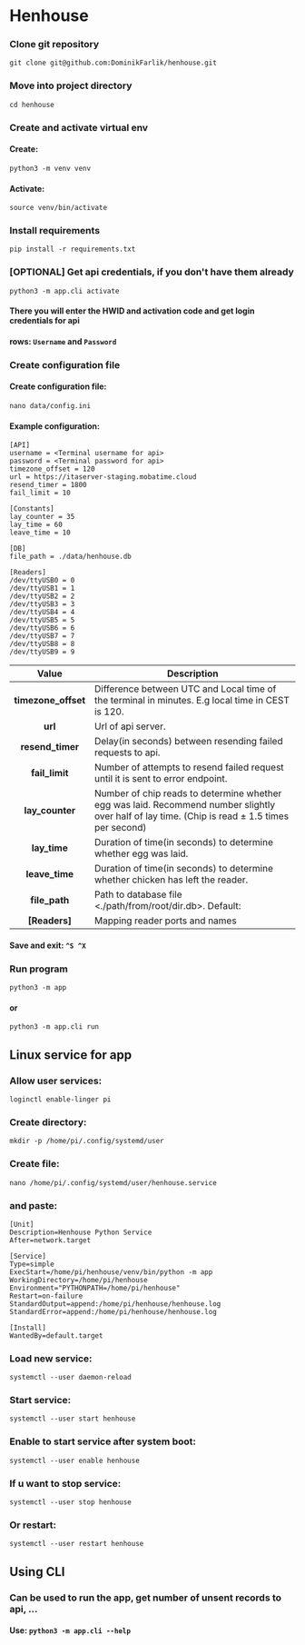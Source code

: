 # Henhouse

### Clone git repository
`git clone git@github.com:DominikFarlik/henhouse.git`
### Move into project directory
`cd henhouse`
### Create and activate virtual env
#### Create:
`python3 -m venv venv`
#### Activate:
`source venv/bin/activate`
### Install requirements
`pip install -r requirements.txt`
### [OPTIONAL] Get api credentials, if you don't have them already
`python3 -m app.cli activate`
#### There you will enter the HWID and activation code and get login credentials for api
#### rows: `Username` and `Password`
### Create configuration file
#### Create configuration file:
`nano data/config.ini`
#### Example configuration:
```
[API]
username = <Terminal username for api>
password = <Terminal password for api>
timezone_offset = 120
url = https://itaserver-staging.mobatime.cloud
resend_timer = 1800
fail_limit = 10

[Constants]
lay_counter = 35
lay_time = 60
leave_time = 10

[DB]
file_path = ./data/henhouse.db

[Readers]
/dev/ttyUSB0 = 0
/dev/ttyUSB1 = 1
/dev/ttyUSB2 = 2
/dev/ttyUSB3 = 3
/dev/ttyUSB4 = 4
/dev/ttyUSB5 = 5
/dev/ttyUSB6 = 6
/dev/ttyUSB7 = 7
/dev/ttyUSB8 = 8
/dev/ttyUSB9 = 9
```
|      **Value**      | Description                                                                                                                                    |
|:-------------------:|------------------------------------------------------------------------------------------------------------------------------------------------|
| **timezone_offset** | Difference between UTC and Local time of the terminal in minutes. E.g local time in CEST is 120.                                               |
|       **url**       | Url of api server.                                                                                                                             |
|  **resend_timer**   | Delay(in seconds) between resending failed requests to api.                                                                                    |
|   **fail_limit**    | Number of attempts to resend failed request until it is sent to error endpoint.                                                                |
|   **lay_counter**   | Number of chip reads to determine whether egg was laid. Recommend number slightly over half of lay time. (Chip is read ± 1.5 times per second) |
|    **lay_time**     | Duration of time(in seconds) to determine whether egg was laid.                                                                                |
|   **leave_time**    | Duration of time(in seconds) to determine whether chicken has left the reader.                                                                 |
|    **file_path**    | Path to database file <./path/from/root/dir.db>. Default:                                                                                      |
|    **[Readers]**    | Mapping reader ports and names                                                                                                                 |
#### Save and exit: `^S ^X`

### Run program
`python3 -m app`
#### or
`python3 -m app.cli run`

## Linux service for app
### Allow user services:
`loginctl enable-linger pi`
### Create directory:
`mkdir -p /home/pi/.config/systemd/user`
### Create file:
`nano /home/pi/.config/systemd/user/henhouse.service`
### and paste:
```
[Unit]
Description=Henhouse Python Service
After=network.target

[Service]
Type=simple
ExecStart=/home/pi/henhouse/venv/bin/python -m app
WorkingDirectory=/home/pi/henhouse
Environment="PYTHONPATH=/home/pi/henhouse"
Restart=on-failure
StandardOutput=append:/home/pi/henhouse/henhouse.log
StandardError=append:/home/pi/henhouse/henhouse.log

[Install]
WantedBy=default.target
```
### Load new service:
`systemctl --user daemon-reload`
### Start service:
`systemctl --user start henhouse`
### Enable to start service after system boot:
`systemctl --user enable henhouse`
### If u want to stop service:
`systemctl --user stop henhouse`
### Or restart:
`systemctl --user restart henhouse`

## Using CLI
### Can be used to run the app, get number of unsent records to api, ...
#### Use: `python3 -m app.cli --help`


